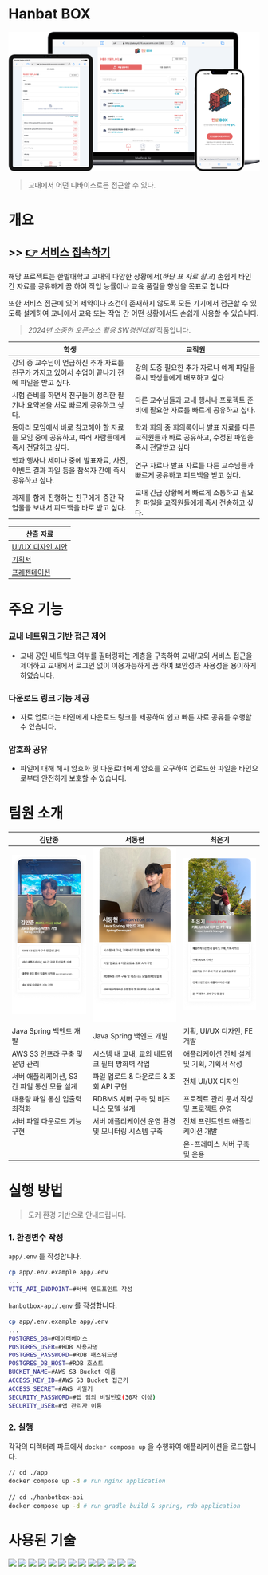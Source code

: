 # Hanbat BOX 

![title.png](./.github/all-device.png)
> 교내에서 어떤 디바이스로든 접근할 수 있다.

# 개요

## >> [👉 서비스 접속하기](http://galaxy4276.asuscomm.com:3000)

해당 프로젝트는 한밭대학교 교내의 다양한 상황에서(*하단 표 자료 참고*) 손쉽게 타인 간 자료를 공유하게 끔 하여 작업 능률이나 교육 품질을 향상을 목표로 합니다

또한 서비스 접근에 있어 제약이나 조건이 존재하지 않도록 모든 기기에서 접근할 수 있도록 설계하여 교내에서 교육 또는 작업 간 어떤 상황에서도 손쉽게 사용할 수 있습니다.

> *2024년 소중한 오픈소스 활용 SW경진대회* 작품입니다. 


|학생|교직원|
|---|---|
|강의 중 교수님이 언급하신 추가 자료를 친구가 가지고 있어서 수업이 끝나기 전에 파일을 받고 싶다.|강의 도중 필요한 추가 자료나 예제 파일을 즉시 학생들에게 배포하고 싶다|
|시험 준비를 하면서 친구들이 정리한 필기나 요약본을 서로 빠르게 공유하고 싶다.|다른 교수님들과 교내 행사나 프로젝트 준비에 필요한 자료를 빠르게 공유하고 싶다.|
|동아리 모임에서 바로 참고해야 할 자료를 모임 중에 공유하고, 여러 사람들에게 즉시 전달하고 싶다.|학과 회의 중 회의록이나 발표 자료를 다른 교직원들과 바로 공유하고, 수정된 파일을 즉시 전달받고 싶다|
|학과 행사나 세미나 중에 발표자료, 사진, 이벤트 결과 파일 등을 참석자 간에 즉시 공유하고 싶다.|연구 자료나 발표 자료를 다른 교수님들과 빠르게 공유하고 피드백을 받고 싶다.|
|과제를 함께 진행하는 친구에게 중간 작업물을 보내서 피드백을 바로 받고 싶다.|교내 긴급 상황에서 빠르게 소통하고 필요한 파일을 교직원들에게 즉시 전송하고 싶다.|

|산출 자료|
|---|
|[UI/UX 디자인 시안](https://www.figma.com/design/6nbsuCKu6zPYzZoEVEVE5j/Hanbat-Box?node-id=0-1&t=l3Q20hkdXyx0Hoe4-1)|
|[기획서](https://drive.google.com/file/d/1lX45Gdu32BcGZojJQDlCTYprDDU476qA/view?usp=sharing)|
|[프레젠테이션](https://drive.google.com/file/d/1lX45Gdu32BcGZojJQDlCTYprDDU476qA/view?usp=sharing)|


# 주요 기능
### 교내 네트워크 기반 접근 제어
* 교내 공인 네트워크 여부를 필터링하는 계층을 구축하여 교내/교외 서비스 접근을 제어하고 교내에서 로그인 없이 이용가능하게 끔 하여 보안성과 사용성을 용이하게 하였습니다.

### 다운로드 링크 기능 제공
* 자료 업로더는 타인에게 다운로드 링크를 제공하여 쉽고 빠른 자료 공유를 수행할 수 있습니다.

### 암호화 공유
* 파일에 대해 해시 암호화 및 다운로더에게 암호를 요구하여 업로드한 파일을 타인으로부터 안전하게 보호할 수 있습니다.


# 팀원 소개
|김만종|서동현|최은기|
|---|---|---|
|![김만종](.github/mjk.png)|![김만종](.github/sdh.png)|![김만종](.github/egc.png)|
|Java Spring 백엔드 개발|Java Spring 백엔드 개발|기획, UI/UX 디자인, FE 개발|
|AWS S3 인프라 구축 및 운영 관리|시스템 내 교내, 교외 네트워크 필터 방화벽 작업|애플리케이션 전체 설계 및 기획, 기획서 작성|
|서버 애플리케이션, S3 간 파일 통신 모듈 설계|파일 업로드 & 다운로드 & 조회 API 구현|전체 UI/UX 디자인|
|대용량 파일 통신 입출력 최적화|RDBMS 서버 구축 및 비즈니스 모델 설계|프로젝트 관리 문서 작성 및 프로젝트 운영|
|서버 파일 다운로드 기능 구현|서버 애플리케이션 운영 환경 및 모니터링 시스템 구축|전체 프런트엔드 애플리케이션 개발|
|||온-프레미스 서버 구축 및 운용|


# 실행 방법

> 도커 환경 기반으로 안내드립니다.

### 1. 환경변수 작성
`app/.env` 를 작성합니다.

```bash
cp app/.env.example app/.env
...
VITE_API_ENDPOINT=#서버 엔드포인트 작성
```

`hanbotbox-api/.env` 를 작성합니다.

```bash
cp app/.env.example app/.env
...
POSTGRES_DB=#데이터베이스
POSTGRES_USER=#RDB 사용자명
POSTGRES_PASSWORD=#RDB 패스워드명
POSTGRES_DB_HOST=#RDB 호스트
BUCKET_NAME=#AWS S3 Bucket 이름
ACCESS_KEY_ID=#AWS S3 Bucket 접근키
ACCESS_SECRET=#AWS 비밀키
SECURITY_PASSWORD=#앱 임의 비밀번호(30자 이상)
SECURITY_USER=#앱 관리자 이름
```

### 2. 실행

각각의 디렉터리 파트에서 `docker compose up` 을 수행하여 애플리케이션을 로드합니다.
```bash
// cd ./app
docker compose up -d # run nginx application

// cd ./hanbotbox-api
docker compose up -d # run gradle build & spring, rdb application
```


# 사용된 기술
<p float="left">
<img src="https://cdn.jsdelivr.net/gh/devicons/devicon@latest/icons/spring/spring-original.svg" width=50 />
<img src="https://cdn.jsdelivr.net/gh/devicons/devicon@latest/icons/amazonwebservices/amazonwebservices-original-wordmark.svg" width=50 />
<img src="https://cdn.jsdelivr.net/gh/devicons/devicon@latest/icons/nginx/nginx-original.svg" width=50 />
<img src="https://cdn.jsdelivr.net/gh/devicons/devicon@latest/icons/postgresql/postgresql-original.svg" width=50 />
<img src="https://cdn.jsdelivr.net/gh/devicons/devicon@latest/icons/docker/docker-plain-wordmark.svg" width=50 />
<img src="https://cdn.jsdelivr.net/gh/devicons/devicon@latest/icons/ubuntu/ubuntu-original.svg" width=50/>
<img src="https://cdn.jsdelivr.net/gh/devicons/devicon@latest/icons/gradle/gradle-original.svg" width=50 />
<img src="https://cdn.jsdelivr.net/gh/devicons/devicon@latest/icons/groovy/groovy-original.svg" width=50 />
<img src="https://cdn.jsdelivr.net/gh/devicons/devicon@latest/icons/vitejs/vitejs-original.svg" width=50 />
<img src="https://cdn.jsdelivr.net/gh/devicons/devicon@latest/icons/hibernate/hibernate-original.svg" width=50 />
<img src="https://cdn.jsdelivr.net/gh/devicons/devicon@latest/icons/tailwindcss/tailwindcss-original.svg" width=50 />
<img src="https://cdn.jsdelivr.net/gh/devicons/devicon@latest/icons/react/react-original.svg" width=50 />
<img src="https://cdn.jsdelivr.net/gh/devicons/devicon@latest/icons/apache/apache-original.svg" width=50 />
</p>
